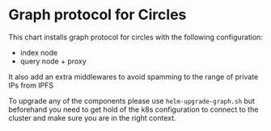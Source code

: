 # Graph protocol for Circles

This chart installs graph protocol for circles with the following configuration:
- index node
- query node + proxy

It also add an extra middlewares to avoid spamming to the range of private IPs from IPFS

To upgrade any of the components please use `helm-upgrade-graph.sh` but beforehand you need to get hold of the k8s configuration to connect to the cluster and make sure you are in the right context.